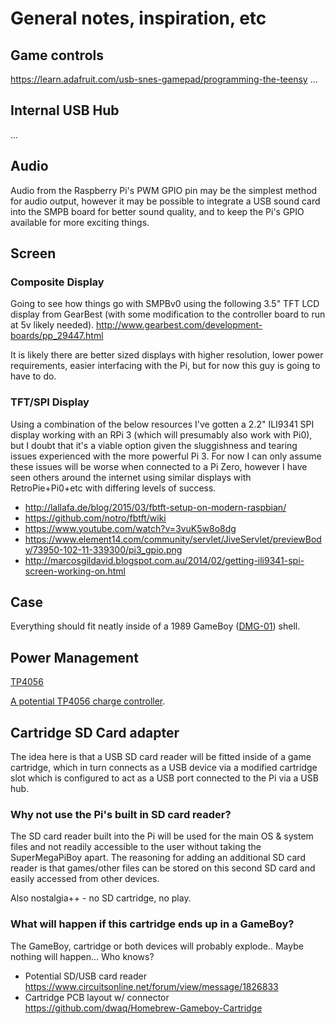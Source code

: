 # General notes, inspiration, etc

## Game controls
https://learn.adafruit.com/usb-snes-gamepad/programming-the-teensy
...

## Internal USB Hub
...

## Audio
Audio from the Raspberry Pi's PWM GPIO pin may be the simplest method for audio output, however it may be possible to
integrate a USB sound card into the SMPB board for better sound quality, and to keep the Pi's GPIO available for more exciting things.

## Screen
### Composite Display
Going to see how things go with SMPBv0 using the following 3.5" TFT LCD display from GearBest (with some modification to the controller board to run at 5v likely needed).
http://www.gearbest.com/development-boards/pp_29447.html

It is likely there are better sized displays with higher resolution, lower power requirements, easier interfacing with the Pi, but for now this guy is going to have to do.

### TFT/SPI Display
Using a combination of the below resources I've gotten a 2.2" ILI9341 SPI display working with an RPi 3 (which will presumably also work with Pi0), but I doubt that it's a viable option given the sluggishness and tearing issues experienced with the more powerful Pi 3. For now I can only assume these issues will be worse when connected to a Pi Zero, however I have seen others around the internet using similar displays with RetroPie+Pi0+etc with differing levels of success. 
 * http://lallafa.de/blog/2015/03/fbtft-setup-on-modern-raspbian/
 * https://github.com/notro/fbtft/wiki
 * https://www.youtube.com/watch?v=3vuK5w8o8dg
 * https://www.element14.com/community/servlet/JiveServlet/previewBody/73950-102-11-339300/pi3_gpio.png
 * http://marcosgildavid.blogspot.com.au/2014/02/getting-ili9341-spi-screen-working-on.html

## Case
Everything should fit neatly inside of a 1989 GameBoy ([DMG-01](https://en.wikipedia.org/wiki/Game_Boy)) shell.

## Power Management
[TP4056](https://dlnmh9ip6v2uc.cloudfront.net/datasheets/Prototyping/TP4056.pdf)

[A potential TP4056 charge controller](https://s-media-cache-ak0.pinimg.com/originals/99/e6/60/99e660eb23270c404301e76d8e796097.png).

## Cartridge SD Card adapter

The idea here is that a USB SD card reader will be fitted inside of a game cartridge, which in turn connects as a USB device
via a modified cartridge slot which is configured to act as a USB port connected to the Pi via a USB hub.

### Why not use the Pi's built in SD card reader?
The SD card reader built into the Pi will be used for the main OS & system files and not readily accessible to the user
without taking the SuperMegaPiBoy apart. The reasoning for adding an additional SD card reader is that games/other files can be stored on this second SD card and easily accessed from other devices.

Also nostalgia++ - no SD cartridge, no play.

### What will happen if this cartridge ends up in a GameBoy?
The GameBoy, cartridge or both devices will probably explode.. Maybe nothing will happen... Who knows?

* Potential SD/USB card reader https://www.circuitsonline.net/forum/view/message/1826833
* Cartridge PCB layout w/ connector https://github.com/dwaq/Homebrew-Gameboy-Cartridge
